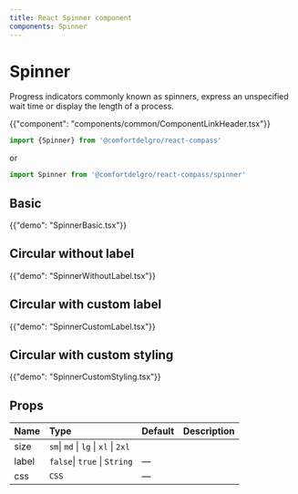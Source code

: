 ```yaml
---
title: React Spinner component
components: Spinner
---
```


# Spinner

<p class="description">Progress indicators commonly known as spinners, express an unspecified wait time or display the length of a process.</p>

{{"component": "components/common/ComponentLinkHeader.tsx"}}

```jsx
import {Spinner} from '@comfortdelgro/react-compass'
```

or

```jsx
import Spinner from '@comfortdelgro/react-compass/spinner'
```

## Basic

{{"demo": "SpinnerBasic.tsx"}}

## Circular without label

{{"demo": "SpinnerWithoutLabel.tsx"}}

## Circular with custom label

{{"demo": "SpinnerCustomLabel.tsx"}}

## Circular with custom styling

{{"demo": "SpinnerCustomStyling.tsx"}}

## Props

| Name  | Type                                 | Default | Description |
| :---- | :----------------------------------- | :------ | :---------- |
| size  | `sm`\| `md` \| `lg` \| `xl` \| `2xl` |         |             |
| label | `false`\| `true` \| `String`         | —       |             |
| css   | `CSS`                                | —       |             |
